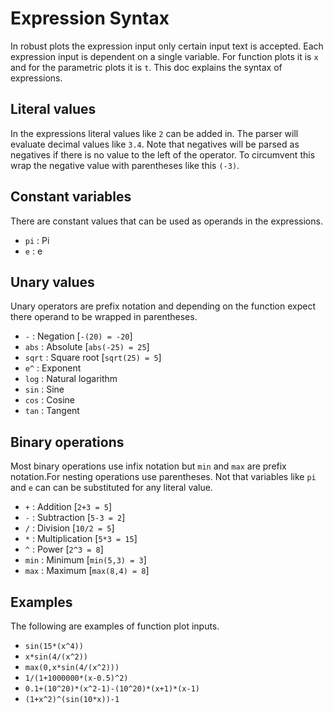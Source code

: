 # Expression Syntax

In robust plots the expression input only certain input text is accepted. Each expression input is dependent on a single variable. For function plots it is `x` and for the parametric plots it is `t`. This doc explains the syntax of expressions.

## Literal values
In the expressions literal values like `2` can be added in. The parser will evaluate decimal values like `3.4`. Note that negatives will be parsed as negatives if there is no value to the left of the operator. To circumvent this wrap the negative value with parentheses like this `(-3)`.

## Constant variables
There are constant values that can be used as operands in the expressions.
- `pi` : Pi
- `e` : e

## Unary values
Unary operators are prefix notation and depending on the function expect there operand to be wrapped in parentheses.
- `-` : Negation [`-(20) = -20`]
- `abs` : Absolute [`abs(-25) = 25`]
- `sqrt` : Square root [`sqrt(25) = 5`]
- `e^` : Exponent
- `log` : Natural logarithm
- `sin` : Sine 
- `cos` : Cosine
- `tan` : Tangent

## Binary operations
Most binary operations use infix notation but `min` and `max` are prefix notation.For nesting operations use parentheses. Not that variables like `pi` and `e` can can be substituted for any literal value.
- `+` : Addition [`2+3 = 5`]
- `-` : Subtraction [`5-3 = 2`]
- `/` : Division [`10/2 = 5`]
- `*` : Multiplication [`5*3 = 15`]
- `^` : Power [`2^3 = 8`]
- `min` : Minimum [`min(5,3) = 3`]
- `max` : Maximum [`max(8,4) = 8`]

## Examples
The following are examples of function plot inputs.
- `sin(15*(x^4))`
- `x*sin(4/(x^2))`
- `max(0,x*sin(4/(x^2)))`
- `1/(1+1000000*(x-0.5)^2)`
- `0.1+(10^20)*(x^2-1)-(10^20)*(x+1)*(x-1)`
- `(1+x^2)^(sin(10*x))-1`
